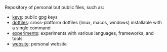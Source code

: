 Repository of personal but public files, such as:

- [keys](./keys): public gpg keys
- [dotfiles](./dotfiles): cross-platform dotfiles (linux, macos, windows) installable with a single command
- [experiments](./experiments): experiments with various languages, frameworks, and tools
- [website](./website): personal website
